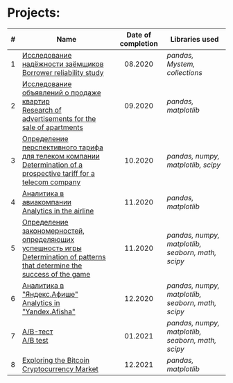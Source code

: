 # Projects:


| # | Name                                                                                                                         | Date of completion | Libraries used |
| :-: | ---------------------------------------------------------------------------------------------------------------------------- | :---------------: | -- |
| 1 | [Исследование надёжности заёмщиков <br /> Borrower reliability study](https://github.com/abidgaidarov/Data-analysis-projects/tree/main/2020.08%20Исследование%20надёжности%20заёмщиков)                                                               | 08.2020         | *pandas, Mystem, collections* | 
| 2 | [Исследование объявлений о продаже квартир <br /> Research of advertisements for the sale of apartments](https://github.com/abidgaidarov/Data-analysis-projects/tree/main/2020.08%20Исследование%20объявлений%20о%20продаже%20квартир)                            | 09.2020         | *pandas, matplotlib* |
| 3 | [Определение перспективного тарифа для телеком компании <br /> Determination of a prospective tariff for a telecom company](https://github.com/abidgaidarov/Data-analysis-projects/tree/main/2020.09%20Определение%20перспективного%20тарифа%20для%20телеком%20компании)        | 10.2020         | *pandas, numpy, matplotlib, scipy* |
| 4 | [Аналитика в авиакомпании <br /> Analytics in the airline](https://github.com/abidgaidarov/Data-analysis-projects/tree/main/2020.09%20Аналитика%20в%20авиакомпании)                                                                          | 11.2020         | *pandas, matplotlib* |
| 5 | [Определение закономерностей, определяющих успешность игры <br /> Determination of patterns that determine the success of the game](https://github.com/abidgaidarov/Data-analysis-projects/tree/main/2020.10%20Определение%20закономерностей%2C%20определяющих%20успешность%20игры) | 11.2020         | *pandas, numpy, matplotlib, seaborn, math, scipy* |
| 6 | [Аналитика в "Яндекс.Афише" <br /> Analytics in "Yandex.Afisha"](https://github.com/abidgaidarov/Data-analysis-projects/tree/main/2020.10%20Аналитика%20в%20Яндекс.Афише)                                                                    | 12.2020         | *pandas, numpy, matplotlib, seaborn, math, scipy* |
| 7 | [A/B-тест <br /> A/B test](https://github.com/abidgaidarov/Data-analysis-projects/tree/main/2020.11%20A:B-тест)                                                                                                          | 01.2021         | *pandas, numpy, matplotlib, seaborn, math, scipy* |
| 8 | [Exploring the Bitcoin Cryptocurrency Market](https://github.com/abidgaidarov/Data-analysis-projects/tree/main/2021.12%20Exploring%20the%20Bitcoin%20Cryptocurrency%20Market)                                                                                                          | 12.2021         | *pandas, matplotlib* |



